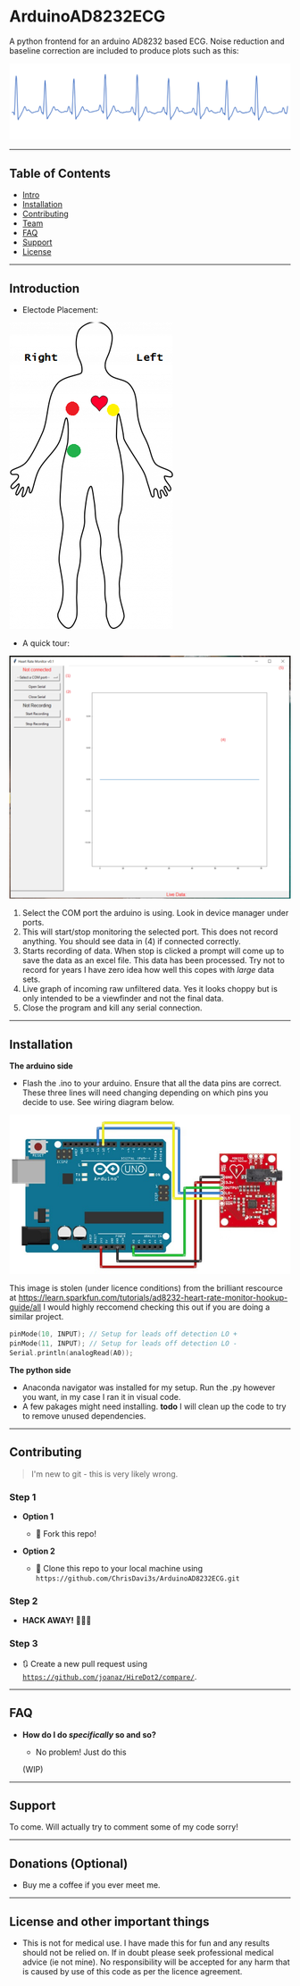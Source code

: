 
# ArduinoAD8232ECG

A python frontend for an arduino AD8232 based ECG. Noise reduction and baseline correction are included to produce plots such as this:

![Image of HR](https://github.com/ChrisDavi3s/ArduinoAD8232ECG/blob/master/img/HR.PNG)



---
## Table of Contents 

- [Intro](#intro)
- [Installation](#installation)
- [Contributing](#contributing)
- [Team](#team)
- [FAQ](#faq)
- [Support](#support)
- [License](#license)


---

## Introduction

- Electode Placement:

![Image of Placement](https://github.com/ChrisDavi3s/ArduinoAD8232ECG/blob/master/img/electrode%20placement.png)

- A quick tour:

![Image of Gui](https://github.com/ChrisDavi3s/ArduinoAD8232ECG/blob/master/img/gui.PNG)

1.  Select the COM port the arduino is using. Look in device manager under ports.
1.  This will start/stop monitoring the selected port. This does not record anything. You should see data in (4) if connected correctly.
1.  Starts recording of data. When stop is clicked a prompt will come up to save the data as an excel file. This data has been processed. Try not to record for years I have zero idea how well this copes with *large* data sets.
1.  Live graph of incoming raw unfiltered data. Yes it looks choppy but is only intended to be a viewfinder and not the final data.
1.  Close the program and kill any serial connection. 

---

## Installation

**The arduino side**

- Flash the .ino to your arduino. Ensure that all the data pins are correct.
These three lines will need changing depending on which pins you decide to use. See wiring diagram below.

![Image of Wiring](https://github.com/ChrisDavi3s/ArduinoAD8232ECG/blob/master/img/setup.jpg)

This image is stolen (under licence conditions) from the brilliant rescource at https://learn.sparkfun.com/tutorials/ad8232-heart-rate-monitor-hookup-guide/all
I would highly reccomend checking this out if you are doing a similar project.

```c++
pinMode(10, INPUT); // Setup for leads off detection LO +
pinMode(11, INPUT); // Setup for leads off detection LO -
Serial.println(analogRead(A0));
```

**The python side**

- Anaconda navigator was installed for my setup. Run the .py however you want, in my case I ran it in visual code.
- A few pakages might need installing. **todo** I will clean up the code to try to remove unused dependencies.


---

## Contributing

> I'm new to git - this is very likely wrong.

### Step 1

- **Option 1**
    - 🍴 Fork this repo!

- **Option 2**
    - 👯 Clone this repo to your local machine using `https://github.com/ChrisDavi3s/ArduinoAD8232ECG.git`

### Step 2

- **HACK AWAY!** 🔨🔨🔨

### Step 3

- 🔃 Create a new pull request using <a href="https://github.com/ChrisDavi3s/ArduinoAD8232ECG/compare/" target="_blank">`https://github.com/joanaz/HireDot2/compare/`</a>.

---


## FAQ

- **How do I do *specifically* so and so?**
    - No problem! Just do this
    
    (WIP)

---

## Support

To come.
Will actually try to comment some of my code sorry!

---

## Donations (Optional)

- Buy me a coffee if you ever meet me.

---

## License and other important things

- This is not for medical use. I have made this for fun and any results should not be relied on. If in doubt please seek professional medical advice (ie not mine). No responsibility will be accepted for any harm that is caused by use of this code as per the licence agreement. 




